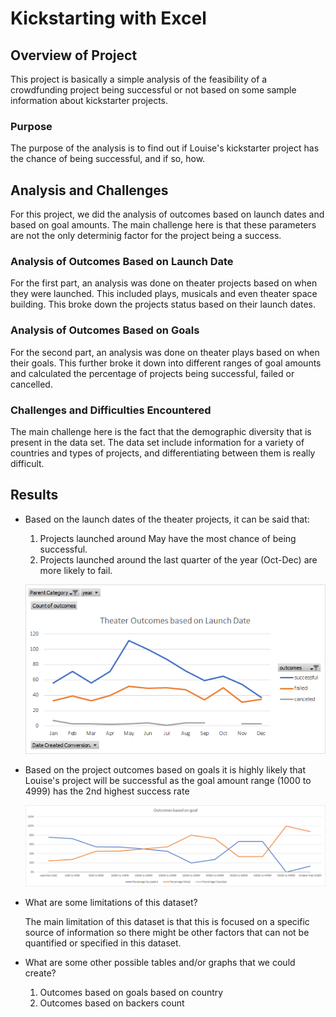 # Kickstarting with Excel

## Overview of Project

This project is basically a simple analysis of the feasibility of a crowdfunding project being successful or not based on some sample information about kickstarter projects.

### Purpose

The purpose of the analysis is to find out if Louise's kickstarter project  has the chance of being successful, and if so, how.

## Analysis and Challenges

For this project, we did the analysis of outcomes based on launch dates and based on goal amounts. The main challenge here is that these parameters are not the only determinig factor for the project being a success.

### Analysis of Outcomes Based on Launch Date

For the first part, an analysis was done on theater projects based on when they were launched. This included plays, musicals and even theater space building. This broke down the projects status based on their launch dates.

### Analysis of Outcomes Based on Goals

For the second part, an analysis was done on theater plays based on when their goals. This further broke it down into different ranges of goal amounts and calculated the percentage of projects being successful, failed or cancelled.

### Challenges and Difficulties Encountered

The main challenge here is the fact that the demographic diversity that is present in the data set. The data set include information for a variety of countries and types of projects, and differentiating between them is really difficult.

## Results

- Based on the launch dates of the theater projects, it can be said that:
    1. Projects launched around May have the most chance of being successful.
    2. Projects launched around the last quarter of the year (Oct-Dec) are more likely to fail.

    <img src=resources/Theater_Outcomes_vs_Launch.png> </img>

- Based on the project outcomes based on goals it is highly likely that Louise's project will be successful as the goal amount range (1000 to 4999) has the 2nd highest success rate

    <img src=resources/Outcomes_vs_Goals.png></img>

- What are some limitations of this dataset?

    The main limitation of this dataset is that this is focused on a specific source of information so there might be other factors that can not be quantified or specified in this dataset.


- What are some other possible tables and/or graphs that we could create?

    1. Outcomes based on goals based on country
    2. Outcomes based on backers count